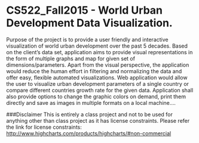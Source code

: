 # CS522_Fall2015 - World Urban Development Data Visualization.

Purpose of the project is to provide a user friendly and interactive visualization of world urban development over the past 5 decades. Based on the client’s data set, application aims to provide visual representations in the form of multiple graphs and map for given set of dimensions/parameters. Apart from the visual perspective, the application would reduce the human effort in filtering and normalizing the data and offer easy, flexible automated visualizations. Web application would allow the user to visualize urban development parameters of a single country or compare different countries growth rate for the given data. Application shall also provide options to change the graphic colors on demand, print them directly and save as images in multiple formats on a local machine....

###Disclaimer
This is entirely a class project and not to be used for anything other than class project as it has license constraints. Please refer the link for license constraints: http://www.highcharts.com/products/highcharts/#non-commercial
